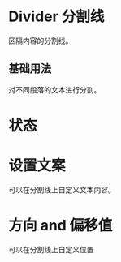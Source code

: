 # Divider 分割线

区隔内容的分割线。

## 基础用法

对不同段落的文本进行分割。
<preview path="../examples/GDivider/basic.vue"></preview>

# 状态

<preview path="../examples/GDivider/status.vue"></preview>

# 设置文案

可以在分割线上自定义文本内容。
<preview path="../examples/GDivider/text.vue"></preview>

# 方向 and 偏移值

可以在分割线上自定义位置
<preview path="../examples/GDivider/offset.vue"></preview>

